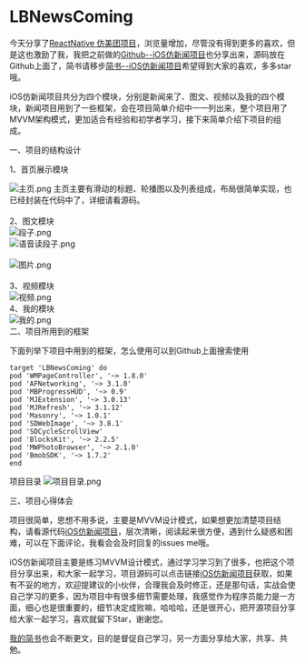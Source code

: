 # LBNewsComing

今天分享了[ReactNative 仿美团项目](http://www.jianshu.com/p/8ab88851c252)，浏览量增加，尽管没有得到更多的喜欢，但是这也激励了我，我把之前做的[Github--iOS仿新闻项目](https://github.com/lb2281075105/LBNewsComing.git)也分享出来，源码放在Github上面了，简书请移步[简书--iOS仿新闻项目](http://www.jianshu.com/p/5a1b2e2bcf10)希望得到大家的喜欢，多多star哦。

iOS仿新闻项目共分为四个模块，分别是新闻来了、图文、视频以及我的四个模块，新闻项目用到了一些框架，会在项目简单介绍中一一列出来，整个项目用了MVVM架构模式，更加适合有经验和初学者学习，接下来简单介绍下项目的组成。

一、项目的结构设计

1、首页展示模块

![主页.png](http://upload-images.jianshu.io/upload_images/3276082-226dc44e8c848cdc.png?imageMogr2/auto-orient/strip%7CimageView2/2/w/1240)
主页主要有滑动的标题、轮播图以及列表组成，布局很简单实现，也已经封装在代码中了，详细请看源码。<br>
<br>
2、图文模块
<br>
![段子.png](http://upload-images.jianshu.io/upload_images/3276082-04ed73463471eaa9.png?imageMogr2/auto-orient/strip%7CimageView2/2/w/1240)
<br>
![语音读段子.png](http://upload-images.jianshu.io/upload_images/3276082-b1df64a0c94045a5.png?imageMogr2/auto-orient/strip%7CimageView2/2/w/1240)
<br>
<br>
![图片.png](http://upload-images.jianshu.io/upload_images/3276082-236ac4f4fd565dcd.png?imageMogr2/auto-orient/strip%7CimageView2/2/w/1240)
<br>
<br>
3、视频模块
<br>
![视频.png](http://upload-images.jianshu.io/upload_images/3276082-e83bbc5a460c7fd6.png?imageMogr2/auto-orient/strip%7CimageView2/2/w/1240)
<br>
4、我的模块
<br>
![我的.png](http://upload-images.jianshu.io/upload_images/3276082-504580259740f7be.png?imageMogr2/auto-orient/strip%7CimageView2/2/w/1240)
<br>
二、项目所用到的框架

下面列举下项目中用到的框架，怎么使用可以到Github上面搜索使用
```
target 'LBNewsComing' do
pod 'WMPageController', '~> 1.8.0'
pod 'AFNetworking', '~> 3.1.0'
pod 'MBProgressHUD', '~> 0.9'
pod 'MJExtension', '~> 3.0.13'
pod 'MJRefresh', '~> 3.1.12'
pod 'Masonry', '~> 1.0.1'
pod 'SDWebImage', '~> 3.8.1'
pod 'SDCycleScrollView'
pod 'BlocksKit', '~> 2.2.5'
pod 'MWPhotoBrowser', '~> 2.1.0'
pod 'BmobSDK', '~> 1.7.2'
end
```
项目目录
![项目目录.png](http://upload-images.jianshu.io/upload_images/3276082-0e3162bb2759b36b.png?imageMogr2/auto-orient/strip%7CimageView2/2/w/1240)
<br>

三、项目心得体会

项目很简单，思想不用多说，主要是MVVM设计模式，如果想更加清楚项目结构，请看源代码[iOS仿新闻项目](https://github.com/lb2281075105/LBNewsComing.git)，层次清晰，阅读起来很方便，遇到什么疑惑和困难，可以在下面评论，我看会会及时回复的issues me哦。

iOS仿新闻项目主要是练习MVVM设计模式，通过学习学习到了很多，也把这个项目分享出来，和大家一起学习，项目源码可以点击链接[iOS仿新闻项目](https://github.com/lb2281075105/LBNewsComing.git)获取，如果有不妥的地方，欢迎提建议的小伙伴，合理我会及时修正，还是那句话，实战会使自己学习的更多，因为项目中有很多细节需要处理，我感觉作为程序员能力是一方面，细心也是很重要的，细节决定成败嘛，哈哈哈，还是很开心，把开源项目分享给大家一起学习，喜欢就留下Star，谢谢您。

[我的简书](http://www.jianshu.com/u/23e8548ff67f)也会不断更文，目的是督促自己学习，另一方面分享给大家，共享、共勉。


